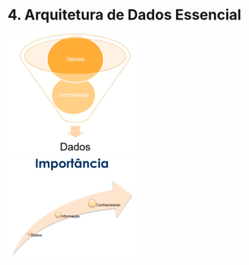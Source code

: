 # 4. Arquitetura de Dados Essencial

<img src="../Imagens/image-44.png" alt="image-44" width="50%"/>

<img src="../Imagens/image-45.png" alt="image-45" width="50%"/>

